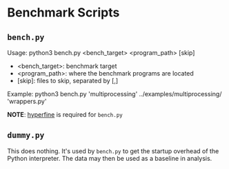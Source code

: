 # Benchmark Scripts

## `bench.py`
Usage: python3 bench.py <bench_target> <program_path> [skip]

- <bench_target>: benchmark target
- <program_path>: where the benchmark programs are located
- [skip]: files to skip, separated by [,]

Example: python3 bench.py 'multiprocessing' ../examples/multiprocessing/ 'wrappers.py'

**NOTE**: [hyperfine](https://github.com/sharkdp/hyperfine) is required for `bench.py`

## `dummy.py`
This does nothing. It's used by `bench.py` to get the startup overhead of the Python interpreter. The data may then be used as a baseline in analysis.
